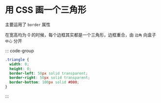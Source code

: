 # 用 CSS 画一个三角形

<article-info/>

主要运用了 `border` 属性

在宽高均为 0 的时候，每个边框其实都是一个三角形，边框重合，由 `边角` 向盒子 `中心` 分开

::: code-group

```css
.triangle {
  width: 0;
  height: 0;
  border-left: 50px solid transparent;
  border-right: 50px solid transparent;
  border-bottom: 100px solid #000;
}
```

:::
